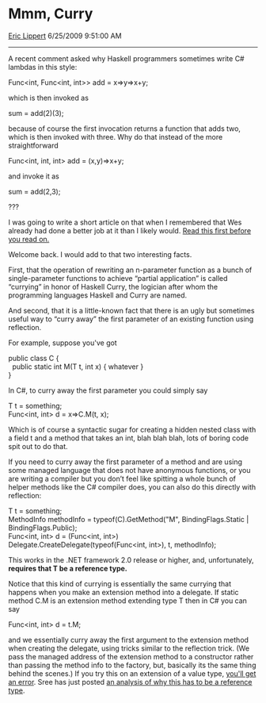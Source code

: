 # Mmm, Curry

[Eric Lippert](https://social.msdn.microsoft.com/profile/Eric%20Lippert) 6/25/2009 9:51:00 AM

-----

A recent comment asked why Haskell programmers sometimes write C\# lambdas in this style:

 

Func\<int, Func\<int, int\>\> add = x=\>y=\>x+y;

which is then invoked as

 

sum = add(2)(3);

because of course the first invocation returns a function that adds two, which is then invoked with three. Why do that instead of the more straightforward

 

Func\<int, int, int\> add = (x,y)=\>x+y;

and invoke it as

 

sum = add(2,3);

???

I was going to write a short article on that when I remembered that Wes already had done a better job at it than I likely would. [Read this first before you read on.](http://blogs.msdn.com/wesdyer/archive/2007/01/29/currying-and-partial-function-application.aspx)

Welcome back. I would add to that two interesting facts.

First, that the operation of rewriting an n-parameter function as a bunch of single-parameter functions to achieve “partial application” is called “currying” in honor of Haskell Curry, the logician after whom the programming languages Haskell and Curry are named.

And second, that it is a little-known fact that there is an ugly but sometimes useful way to “curry away” the first parameter of an existing function using reflection.

For example, suppose you've got

 

public class C {  
  public static int M(T t, int x) { whatever }  
}

In C\#, to curry away the first parameter you could simply say

 

T t = something;  
Func\<int, int\> d = x=\>C.M(t, x);

Which is of course a syntactic sugar for creating a hidden nested class with a field t and a method that takes an int, blah blah blah, lots of boring code spit out to do that.

If you need to curry away the first parameter of a method and are using some managed language that does not have anonymous functions, or you are writing a compiler but you don’t feel like spitting a whole bunch of helper methods like the C\# compiler does, you can also do this directly with reflection:

 

T t = something;  
MethodInfo methodInfo = typeof(C).GetMethod("M", BindingFlags.Static | BindingFlags.Public);  
Func\<int, int\> d = (Func\<int, int\>) Delegate.CreateDelegate(typeof(Func\<int, int\>), t, methodInfo);

This works in the .NET framework 2.0 release or higher, and, unfortunately, **requires that T be a reference type.**

Notice that this kind of currying is essentially the same currying that happens when you make an extension method into a delegate. If static method C.M is an extension method extending type T then in C\# you can say

Func\<int, int\> d = t.M;

and we essentially curry away the first argument to the extension method when creating the delegate, using tricks similar to the reflection trick. (We pass the managed address of the extension method to a constructor rather than passing the method info to the factory, but, basically its the same thing behind the scenes.) If you try this on an extension of a value type, [you'll get an error](http://stackoverflow.com/questions/1016033/extension-methods-defined-on-value-types-cannot-be-used-to-create-delegates-why). Sree has just posted [an analysis of why this has to be a reference type](http://blogs.msdn.com/sreekarc/archive/2009/06/25/why-can-t-extension-methods-on-value-type-be-curried.aspx).

